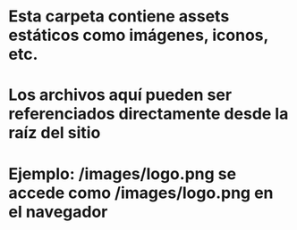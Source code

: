 # Esta carpeta contiene assets estáticos como imágenes, iconos, etc.

# Los archivos aquí pueden ser referenciados directamente desde la raíz del sitio

# Ejemplo: /images/logo.png se accede como /images/logo.png en el navegador

